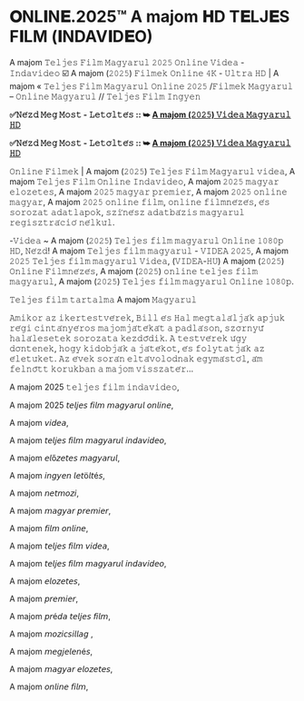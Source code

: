 # 𝐎NL𝐈N𝐄.2025™ A majom 𝐇D T𝐄LJ𝐄S F𝐈LM (𝐈NDAV𝐈D𝐄O)
A majom 𝚃𝚎𝚕𝚓𝚎𝚜 𝙵𝚒𝚕𝚖 𝙼𝚊𝚐𝚢𝚊𝚛𝚞𝚕 𝟸𝟶𝟸𝟻 𝙾𝚗𝚕𝚒𝚗𝚎 𝚅𝚒𝚍𝚎𝚊 - 𝙸𝚗𝚍𝚊𝚟𝚒𝚍𝚎𝚘 ☑️ A majom (𝟸𝟶𝟸𝟻) 𝙵𝚒𝚕𝚖𝚎𝚔 𝙾𝚗𝚕𝚒𝚗𝚎 𝟺𝙺 - 𝚄𝚕𝚝𝚛𝚊 𝙷𝙳 | A majom « 𝚃𝚎𝚕𝚓𝚎𝚜 𝙵𝚒𝚕𝚖 𝙼𝚊𝚐𝚢𝚊𝚛𝚞𝚕 𝙾𝚗𝚕𝚒𝚗𝚎 𝟸𝟶𝟸𝟻 /𝙵𝚒𝚕𝚖𝚎𝚔 𝙼𝚊𝚐𝚢𝚊𝚛𝚞𝚕 – 𝙾𝚗𝚕𝚒𝚗𝚎 𝙼𝚊𝚐𝚢𝚊𝚛𝚞𝚕 // 𝚃𝚎𝚕𝚓𝚎𝚜 𝙵𝚒𝚕𝚖 𝙸𝚗𝚐𝚢𝚎𝚗

**✅𝙽𝚎́𝚣𝚍 𝙼𝚎𝚐 𝙼𝚘𝚜𝚝 - 𝙻𝚎𝚝𝚘̈𝚕𝚝𝚎́𝚜 :: ➥ [A majom (𝟸𝟶𝟸𝟻) 𝚅𝚒𝚍𝚎𝚊 𝙼𝚊𝚐𝚢𝚊𝚛𝚞𝚕 𝙷𝙳](https://t.co/ip69CSwe1Q)**

**✅𝙽𝚎́𝚣𝚍 𝙼𝚎𝚐 𝙼𝚘𝚜𝚝 - 𝙻𝚎𝚝𝚘̈𝚕𝚝𝚎́𝚜 :: ➥ [A majom (𝟸𝟶𝟸𝟻) 𝚅𝚒𝚍𝚎𝚊 𝙼𝚊𝚐𝚢𝚊𝚛𝚞𝚕 𝙷𝙳](https://t.co/ip69CSwe1Q)**

𝙾𝚗𝚕𝚒𝚗𝚎 𝙵𝚒𝚕𝚖𝚎𝚔 | A majom (𝟸𝟶𝟸𝟻) 𝚃𝚎𝚕𝚓𝚎𝚜 𝙵𝚒𝚕𝚖 𝙼𝚊𝚐𝚢𝚊𝚛𝚞𝚕 𝚟𝚒𝚍𝚎𝚊, A majom 𝚃𝚎𝚕𝚓𝚎𝚜 𝙵𝚒𝚕𝚖 𝙾𝚗𝚕𝚒𝚗𝚎 𝙸𝚗𝚍𝚊𝚟𝚒𝚍𝚎𝚘, A majom 𝟸𝟶𝟸𝟻 𝚖𝚊𝚐𝚢𝚊𝚛 𝚎𝚕𝚘𝚣𝚎𝚝𝚎𝚜, A majom 𝟸𝟶𝟸𝟻 𝚖𝚊𝚐𝚢𝚊𝚛 𝚙𝚛𝚎𝚖𝚒𝚎𝚛, A majom 𝟸𝟶𝟸𝟻 𝚘𝚗𝚕𝚒𝚗𝚎 𝚖𝚊𝚐𝚢𝚊𝚛, A majom 𝟸𝟶𝟸𝟻 𝚘𝚗𝚕𝚒𝚗𝚎 𝚏𝚒𝚕𝚖, 𝚘𝚗𝚕𝚒𝚗𝚎 𝚏𝚒𝚕𝚖𝚗𝚎́𝚣𝚎́𝚜, 𝚎́𝚜 𝚜𝚘𝚛𝚘𝚣𝚊𝚝 𝚊𝚍𝚊𝚝𝚕𝚊𝚙𝚘𝚔, 𝚜𝚣𝚒́𝚗𝚎́𝚜𝚣 𝚊𝚍𝚊𝚝𝚋𝚊́𝚣𝚒𝚜 𝚖𝚊𝚐𝚢𝚊𝚛𝚞𝚕 𝚛𝚎𝚐𝚒𝚜𝚣𝚝𝚛𝚊́𝚌𝚒𝚘́ 𝚗𝚎́𝚕𝚔𝚞̈𝚕.

-𝚅𝚒𝚍𝚎𝚊 ~ A majom (𝟸𝟶𝟸𝟻) 𝚃𝚎𝚕𝚓𝚎𝚜 𝚏𝚒𝚕𝚖 𝚖𝚊𝚐𝚢𝚊𝚛𝚞𝚕 𝙾𝚗𝚕𝚒𝚗𝚎 𝟷𝟶𝟾𝟶𝚙 𝙷𝙳, 𝙽𝚎́𝚣𝚍! A majom 𝚃𝚎𝚕𝚓𝚎𝚜 𝚏𝚒𝚕𝚖 𝚖𝚊𝚐𝚢𝚊𝚛𝚞𝚕 - 𝚅𝙸𝙳𝙴𝙰 𝟸𝟶𝟸𝟻, A majom 𝟸𝟶𝟸𝟻 𝚃𝚎𝚕𝚓𝚎𝚜 𝚏𝚒𝚕𝚖 𝚖𝚊𝚐𝚢𝚊𝚛𝚞𝚕 𝚅𝚒𝚍𝚎𝚊, (𝚅𝙸𝙳𝙴𝙰-𝙷𝚄) A majom (𝟸𝟶𝟸𝟻) 𝙾𝚗𝚕𝚒𝚗𝚎 𝙵𝚒𝚕𝚖𝚗𝚎́𝚣𝚎́𝚜, A majom (𝟸𝟶𝟸𝟻) 𝚘𝚗𝚕𝚒𝚗𝚎 𝚝𝚎𝚕𝚓𝚎𝚜 𝚏𝚒𝚕𝚖 𝚖𝚊𝚐𝚢𝚊𝚛𝚞𝚕, A majom (𝟸𝟶𝟸𝟻) 𝚃𝚎𝚕𝚓𝚎𝚜 𝚏𝚒𝚕𝚖 𝚖𝚊𝚐𝚢𝚊𝚛𝚞𝚕 𝙾𝚗𝚕𝚒𝚗𝚎 𝟷𝟶𝟾𝟶𝚙.

𝚃𝚎𝚕𝚓𝚎𝚜 𝚏𝚒𝚕𝚖 𝚝𝚊𝚛𝚝𝚊𝚕𝚖𝚊 A majom 𝙼𝚊𝚐𝚢𝚊𝚛𝚞𝚕

𝙰𝚖𝚒𝚔𝚘𝚛 𝚊𝚣 𝚒𝚔𝚎𝚛𝚝𝚎𝚜𝚝𝚟𝚎́𝚛𝚎𝚔, 𝙱𝚒𝚕𝚕 𝚎́𝚜 𝙷𝚊𝚕 𝚖𝚎𝚐𝚝𝚊𝚕𝚊́𝚕𝚓𝚊́𝚔 𝚊𝚙𝚓𝚞𝚔 𝚛𝚎́𝚐𝚒 𝚌𝚒𝚗𝚝𝚊́𝚗𝚢𝚎́𝚛𝚘𝚜 𝚖𝚊𝚓𝚘𝚖𝚓𝚊́𝚝𝚎́𝚔𝚊́𝚝 𝚊 𝚙𝚊𝚍𝚕𝚊́𝚜𝚘𝚗, 𝚜𝚣𝚘̈𝚛𝚗𝚢𝚞̋ 𝚑𝚊𝚕𝚊́𝚕𝚎𝚜𝚎𝚝𝚎𝚔 𝚜𝚘𝚛𝚘𝚣𝚊𝚝𝚊 𝚔𝚎𝚣𝚍𝚘̋𝚍𝚒𝚔. 𝙰 𝚝𝚎𝚜𝚝𝚟𝚎́𝚛𝚎𝚔 𝚞́𝚐𝚢 𝚍𝚘̈𝚗𝚝𝚎𝚗𝚎𝚔, 𝚑𝚘𝚐𝚢 𝚔𝚒𝚍𝚘𝚋𝚓𝚊́𝚔 𝚊 𝚓𝚊́𝚝𝚎́𝚔𝚘𝚝, 𝚎́𝚜 𝚏𝚘𝚕𝚢𝚝𝚊𝚝𝚓𝚊́𝚔 𝚊𝚣 𝚎́𝚕𝚎𝚝𝚞̈𝚔𝚎𝚝. 𝙰𝚣 𝚎́𝚟𝚎𝚔 𝚜𝚘𝚛𝚊́𝚗 𝚎𝚕𝚝𝚊́𝚟𝚘𝚕𝚘𝚍𝚗𝚊𝚔 𝚎𝚐𝚢𝚖𝚊́𝚜𝚝𝚘́𝚕, 𝚊́𝚖 𝚏𝚎𝚕𝚗𝚘̋𝚝𝚝 𝚔𝚘𝚛𝚞𝚔𝚋𝚊𝚗 𝚊 𝚖𝚊𝚓𝚘𝚖 𝚟𝚒𝚜𝚜𝚣𝚊𝚝𝚎́𝚛...

A majom 2025 𝚝𝚎𝚕𝚓𝚎𝚜 𝚏𝚒𝚕𝚖 𝚒𝚗𝚍𝚊𝚟𝚒𝚍𝚎𝚘,

A majom 2025 𝘵𝘦𝘭𝘫𝘦𝘴 𝘧𝘪𝘭𝘮 𝘮𝘢𝘨𝘺𝘢𝘳𝘶𝘭 𝘰𝘯𝘭𝘪𝘯𝘦,

A majom 𝘷𝘪𝘥𝘦𝘢,

A majom 𝘵𝘦𝘭𝘫𝘦𝘴 𝘧𝘪𝘭𝘮 𝘮𝘢𝘨𝘺𝘢𝘳𝘶𝘭 𝘪𝘯𝘥𝘢𝘷𝘪𝘥𝘦𝘰,

A majom 𝘦𝘭ő𝘻𝘦𝘵𝘦𝘴 𝘮𝘢𝘨𝘺𝘢𝘳𝘶𝘭,

A majom 𝘪𝘯𝘨𝘺𝘦𝘯 𝘭𝘦𝘵ö𝘭𝘵é𝘴,

A majom 𝘯𝘦𝘵𝘮𝘰𝘻𝘪,

A majom 𝘮𝘢𝘨𝘺𝘢𝘳 𝘱𝘳𝘦𝘮𝘪𝘦𝘳,

A majom 𝘧𝘪𝘭𝘮 𝘰𝘯𝘭𝘪𝘯𝘦,

A majom 𝘵𝘦𝘭𝘫𝘦𝘴 𝘧𝘪𝘭𝘮 𝘷𝘪𝘥𝘦𝘢,

A majom 𝘵𝘦𝘭𝘫𝘦𝘴 𝘧𝘪𝘭𝘮 𝘮𝘢𝘨𝘺𝘢𝘳𝘶𝘭 𝘪𝘯𝘥𝘢𝘷𝘪𝘥𝘦𝘰,

A majom 𝘦𝘭𝘰𝘻𝘦𝘵𝘦𝘴,

A majom 𝘱𝘳𝘦𝘮𝘪𝘦𝘳,

A majom 𝘱𝘳é𝘥𝘢 𝘵𝘦𝘭𝘫𝘦𝘴 𝘧𝘪𝘭𝘮,

A majom 𝘮𝘰𝘻𝘪𝘤𝘴𝘪𝘭𝘭𝘢𝘨 ,

A majom 𝘮𝘦𝘨𝘫𝘦𝘭𝘦𝘯é𝘴,

A majom 𝘮𝘢𝘨𝘺𝘢𝘳 𝘦𝘭𝘰𝘻𝘦𝘵𝘦𝘴,

A majom 𝘰𝘯𝘭𝘪𝘯𝘦 𝘧𝘪𝘭𝘮,
